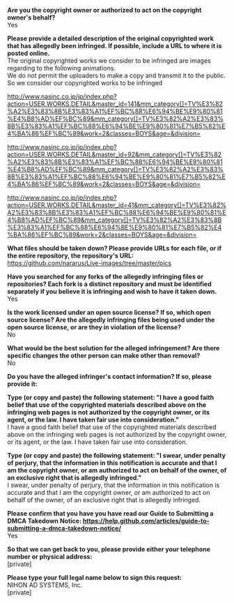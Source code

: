 **Are you the copyright owner or authorized to act on the copyright owner's behalf?**  
Yes

**Please provide a detailed description of the original copyrighted work that has allegedly been infringed. If possible, include a URL to where it is posted online.**  
The original copyrighted works we consider to be infringed are images regarding to the following animations.  
We do not permit the uploaders to make a copy and transmit it to the public. So we consider our copyrighted works to be infringed

http://www.nasinc.co.jp/jp/index.php?action=USER.WORKS.DETAIL&master_id=141&mm_category[]=TV%E3%82%A2%E3%83%8B%E3%83%A1%EF%BC%88%E6%94%BE%E9%80%81%E4%B8%AD%EF%BC%89&mm_category[]=TV%E3%82%A2%E3%83%8B%E3%83%A1%EF%BC%88%E6%94%BE%E9%80%81%E7%B5%82%E4%BA%86%EF%BC%89&work=2&classes=BOYS&age=&division=

http://www.nasinc.co.jp/jp/index.php?action=USER.WORKS.DETAIL&master_id=92&mm_category[]=TV%E3%82%A2%E3%83%8B%E3%83%A1%EF%BC%88%E6%94%BE%E9%80%81%E4%B8%AD%EF%BC%89&mm_category[]=TV%E3%82%A2%E3%83%8B%E3%83%A1%EF%BC%88%E6%94%BE%E9%80%81%E7%B5%82%E4%BA%86%EF%BC%89&work=2&classes=BOYS&age=&division=

http://www.nasinc.co.jp/jp/index.php?action=USER.WORKS.DETAIL&master_id=41&mm_category[]=TV%E3%82%A2%E3%83%8B%E3%83%A1%EF%BC%88%E6%94%BE%E9%80%81%E4%B8%AD%EF%BC%89&mm_category[]=TV%E3%82%A2%E3%83%8B%E3%83%A1%EF%BC%88%E6%94%BE%E9%80%81%E7%B5%82%E4%BA%86%EF%BC%89&work=2&classes=BOYS&age=&division=

**What files should be taken down? Please provide URLs for each file, or if the entire repository, the repository's URL:**  
https://github.com/nararus/Live-images/tree/master/pics

**Have you searched for any forks of the allegedly infringing files or repositories? Each fork is a distinct repository and must be identified separately if you believe it is infringing and wish to have it taken down.**  
Yes

**Is the work licensed under an open source license? If so, which open source license? Are the allegedly infringing files being used under the open source license, or are they in violation of the license?**  
No

**What would be the best solution for the alleged infringement? Are there specific changes the other person can make other than removal?**  
No

**Do you have the alleged infringer's contact information? If so, please provide it:**

**Type (or copy and paste) the following statement: "I have a good faith belief that use of the copyrighted materials described above on the infringing web pages is not authorized by the copyright owner, or its agent, or the law. I have taken fair use into consideration."**  
I have a good faith belief that use of the copyrighted materials described above on the infringing web pages is not authorized by the copyright owner, or its agent, or the law. I have taken fair use into consideration.

**Type (or copy and paste) the following statement: "I swear, under penalty of perjury, that the information in this notification is accurate and that I am the copyright owner, or am authorized to act on behalf of the owner, of an exclusive right that is allegedly infringed."**  
I swear, under penalty of perjury, that the information in this notification is accurate and that I am the copyright owner, or am authorized to act on behalf of the owner, of an exclusive right that is allegedly infringed.

**Please confirm that you have you have read our Guide to Submitting a DMCA Takedown Notice: https://help.github.com/articles/guide-to-submitting-a-dmca-takedown-notice/**  
Yes

**So that we can get back to you, please provide either your telephone number or physical address:**   
[private]

**Please type your full legal name below to sign this request:**  
NIHON AD SYSTEMS, Inc.  
[private]
